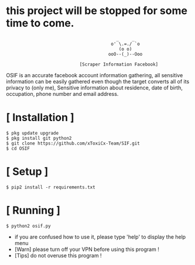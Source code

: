 # this project will be stopped for some time to come.

```
                                          _     _
                                        o' \.=./ `o
                                           (o o)          
                                       ooO--(_)--Ooo
                                       
                            [Scraper Information Facebook]
```
OSIF is an accurate facebook account information gathering, all sensitive information can be easily gathered even though the target converts all of its privacy to (only me), Sensitive information about residence, date of birth, occupation, phone number and email address.



# [ Installation ]
```
$ pkg update upgrade
$ pkg install git python2
$ git clone https://github.com/xToxiCx-Team/SIF.git
$ cd OSIF
```

# [ Setup ]
```
$ pip2 install -r requirements.txt
```
# [ Running ]
```
$ python2 osif.py
```

* if you are confused how to use it, please type 'help' to display the help menu
* [Warn] please turn off your VPN before using this program !
* [Tips] do not overuse this program !
